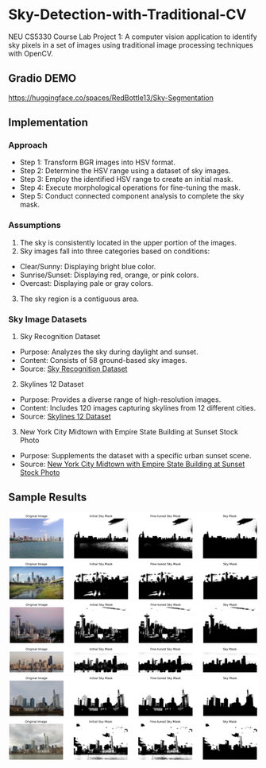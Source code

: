 # Sky-Detection-with-Traditional-CV
NEU CS5330 Course Lab Project 1: A computer vision application to identify sky pixels in a set of images using traditional image processing techniques with OpenCV. 

## Gradio DEMO
https://huggingface.co/spaces/RedBottle13/Sky-Segmentation


## Implementation
### Approach
- Step 1: Transform BGR images into HSV format.
- Step 2: Determine the HSV range using a dataset of sky images.
- Step 3: Employ the identified HSV range to create an initial mask.
- Step 4: Execute morphological operations for fine-tuning the mask.
- Step 5: Conduct connected component analysis to complete the sky mask.

### Assumptions
1. The sky is consistently located in the upper portion of the images.
2. Sky images fall into three categories based on conditions:
- Clear/Sunny: Displaying bright blue color.
- Sunrise/Sunset: Displaying red, orange, or pink colors.
- Overcast: Displaying pale or gray colors.
3. The sky region is a contiguous area.

### Sky Image Datasets
1. Sky Recognition Dataset
- Purpose: Analyzes the sky during daylight and sunset.
- Content: Consists of 58 ground-based sky images.
- Source: [Sky Recognition Dataset](https://www.kaggle.com/datasets/dinarakhudjatova/skydaylightrecognitiondataset)

2. Skylines 12 Dataset
- Purpose: Provides a diverse range of high-resolution images.
- Content: Includes 120 images capturing skylines from 12 different cities.
- Source: [Skylines 12 Dataset](https://www.kaggle.com/datasets/vassiliskrikonis/skylines-12)

3. New York City Midtown with Empire State Building at Sunset Stock Photo
- Purpose: Supplements the dataset with a specific urban sunset scene.
- Source: [New York City Midtown with Empire State Building at Sunset Stock Photo](https://www.istockphoto.com/photo/new-york-city-midtown-with-empire-state-building-at-sunset-gm521714583-50356054)

## Sample Results
<img src="result images/blue1.png">
<img src="result images/blue2.png">
<img src="result images/pink1.png">
<img src="result images/pink2.png">
<img src="result images/pale1.png">
<img src="result images/pale2.png">